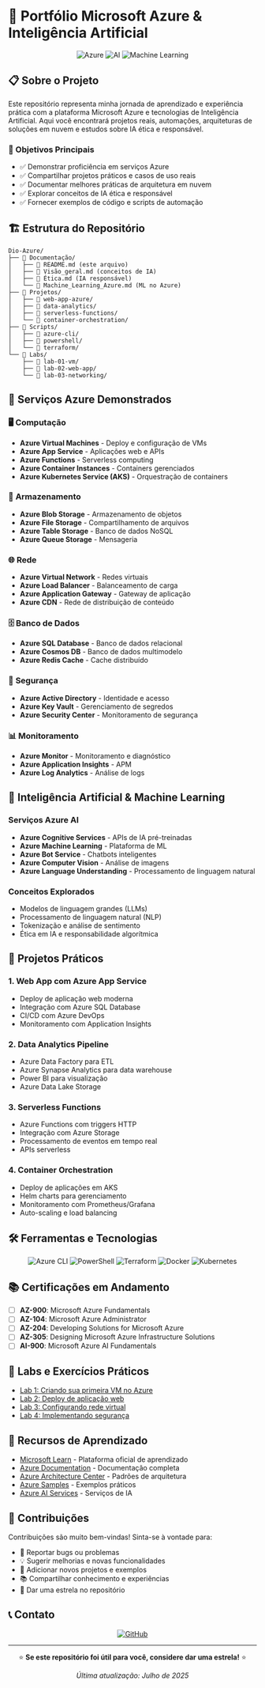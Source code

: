 # 🚀 Portfólio Microsoft Azure & Inteligência Artificial

<div align="center">

![Azure](https://img.shields.io/badge/Microsoft_Azure-0089D6?style=for-the-badge&logo=microsoft-azure&logoColor=white)
![AI](https://img.shields.io/badge/Artificial_Intelligence-000000?style=for-the-badge&logo=openai&logoColor=white)
![Machine Learning](https://img.shields.io/badge/Machine_Learning-FF6B6B?style=for-the-badge&logo=python&logoColor=white)

</div>

## 📋 Sobre o Projeto

Este repositório representa minha jornada de aprendizado e experiência prática com a plataforma Microsoft Azure e tecnologias de Inteligência Artificial. Aqui você encontrará projetos reais, automações, arquiteturas de soluções em nuvem e estudos sobre IA ética e responsável.

### 🎯 Objetivos Principais

- ✅ Demonstrar proficiência em serviços Azure
- ✅ Compartilhar projetos práticos e casos de uso reais
- ✅ Documentar melhores práticas de arquitetura em nuvem
- ✅ Explorar conceitos de IA ética e responsável
- ✅ Fornecer exemplos de código e scripts de automação

## 🏗️ Estrutura do Repositório

```
Dio-Azure/
├── 📁 Documentação/
│   ├── 📄 README.md (este arquivo)
│   ├── 📄 Visão_geral.md (conceitos de IA)
│   ├── 📄 Ética.md (IA responsável)
│   └── 📄 Machine_Learning_Azure.md (ML no Azure)
├── 📁 Projetos/
│   ├── 📁 web-app-azure/
│   ├── 📁 data-analytics/
│   ├── 📁 serverless-functions/
│   └── 📁 container-orchestration/
├── 📁 Scripts/
│   ├── 📁 azure-cli/
│   ├── 📁 powershell/
│   └── 📁 terraform/
└── 📁 Labs/
    ├── 📁 lab-01-vm/
    ├── 📁 lab-02-web-app/
    └── 📁 lab-03-networking/
```

## 🔧 Serviços Azure Demonstrados

### 🖥️ **Computação**
- **Azure Virtual Machines** - Deploy e configuração de VMs
- **Azure App Service** - Aplicações web e APIs
- **Azure Functions** - Serverless computing
- **Azure Container Instances** - Containers gerenciados
- **Azure Kubernetes Service (AKS)** - Orquestração de containers

### 💾 **Armazenamento**
- **Azure Blob Storage** - Armazenamento de objetos
- **Azure File Storage** - Compartilhamento de arquivos
- **Azure Table Storage** - Banco de dados NoSQL
- **Azure Queue Storage** - Mensageria

### 🌐 **Rede**
- **Azure Virtual Network** - Redes virtuais
- **Azure Load Balancer** - Balanceamento de carga
- **Azure Application Gateway** - Gateway de aplicação
- **Azure CDN** - Rede de distribuição de conteúdo

### 🗄️ **Banco de Dados**
- **Azure SQL Database** - Banco de dados relacional
- **Azure Cosmos DB** - Banco de dados multimodelo
- **Azure Redis Cache** - Cache distribuído

### 🔐 **Segurança**
- **Azure Active Directory** - Identidade e acesso
- **Azure Key Vault** - Gerenciamento de segredos
- **Azure Security Center** - Monitoramento de segurança

### 📊 **Monitoramento**
- **Azure Monitor** - Monitoramento e diagnóstico
- **Azure Application Insights** - APM
- **Azure Log Analytics** - Análise de logs

## 🤖 Inteligência Artificial & Machine Learning

### **Serviços Azure AI**
- **Azure Cognitive Services** - APIs de IA pré-treinadas
- **Azure Machine Learning** - Plataforma de ML
- **Azure Bot Service** - Chatbots inteligentes
- **Azure Computer Vision** - Análise de imagens
- **Azure Language Understanding** - Processamento de linguagem natural

### **Conceitos Explorados**
- Modelos de linguagem grandes (LLMs)
- Processamento de linguagem natural (NLP)
- Tokenização e análise de sentimento
- Ética em IA e responsabilidade algorítmica

## 🚀 Projetos Práticos

### 1. **Web App com Azure App Service**
- Deploy de aplicação web moderna
- Integração com Azure SQL Database
- CI/CD com Azure DevOps
- Monitoramento com Application Insights

### 2. **Data Analytics Pipeline**
- Azure Data Factory para ETL
- Azure Synapse Analytics para data warehouse
- Power BI para visualização
- Azure Data Lake Storage

### 3. **Serverless Functions**
- Azure Functions com triggers HTTP
- Integração com Azure Storage
- Processamento de eventos em tempo real
- APIs serverless

### 4. **Container Orchestration**
- Deploy de aplicações em AKS
- Helm charts para gerenciamento
- Monitoramento com Prometheus/Grafana
- Auto-scaling e load balancing

## 🛠️ Ferramentas e Tecnologias

<div align="center">

![Azure CLI](https://img.shields.io/badge/Azure_CLI-0078D4?style=for-the-badge&logo=microsoft-azure&logoColor=white)
![PowerShell](https://img.shields.io/badge/PowerShell-5391FE?style=for-the-badge&logo=PowerShell&logoColor=white)
![Terraform](https://img.shields.io/badge/Terraform-7B42BC?style=for-the-badge&logo=terraform&logoColor=white)
![Docker](https://img.shields.io/badge/Docker-2496ED?style=for-the-badge&logo=docker&logoColor=white)
![Kubernetes](https://img.shields.io/badge/Kubernetes-326CE5?style=for-the-badge&logo=kubernetes&logoColor=white)

</div>

## 📚 Certificações em Andamento

- [ ] **AZ-900**: Microsoft Azure Fundamentals
- [ ] **AZ-104**: Microsoft Azure Administrator
- [ ] **AZ-204**: Developing Solutions for Microsoft Azure
- [ ] **AZ-305**: Designing Microsoft Azure Infrastructure Solutions
- [ ] **AI-900**: Microsoft Azure AI Fundamentals

## 🧪 Labs e Exercícios Práticos

- [Lab 1: Criando sua primeira VM no Azure](./labs/lab-01-vm/)
- [Lab 2: Deploy de aplicação web](./labs/lab-02-web-app/)
- [Lab 3: Configurando rede virtual](./labs/lab-03-networking/)
- [Lab 4: Implementando segurança](./labs/lab-04-security/)

## 📖 Recursos de Aprendizado

- [Microsoft Learn](https://docs.microsoft.com/learn/) - Plataforma oficial de aprendizado
- [Azure Documentation](https://docs.microsoft.com/azure/) - Documentação completa
- [Azure Architecture Center](https://docs.microsoft.com/azure/architecture/) - Padrões de arquitetura
- [Azure Samples](https://github.com/Azure-Samples) - Exemplos práticos
- [Azure AI Services](https://azure.microsoft.com/services/ai/) - Serviços de IA

## 🤝 Contribuições

Contribuições são muito bem-vindas! Sinta-se à vontade para:

- 🐛 Reportar bugs ou problemas
- 💡 Sugerir melhorias e novas funcionalidades
- 📝 Adicionar novos projetos e exemplos
- 📚 Compartilhar conhecimento e experiências
- 🌟 Dar uma estrela no repositório

## 📞 Contato

<div align="center">


[![GitHub](https://img.shields.io/badge/GitHub-100000?style=for-the-badge&logo=github&logoColor=white)](https://github.com/Matheus-Henrique-D)


</div>

---

<div align="center">

⭐ **Se este repositório foi útil para você, considere dar uma estrela!** ⭐

*Última atualização: Julho de 2025*

</div>
